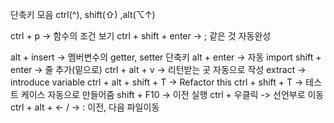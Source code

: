 단축키 모음
ctrl(^), shift(⇧) ,alt(⌥↑)

ctrl + p -> 함수의 조건 보기
ctrl + shift + enter -> ; 같은 것 자동완성

alt + insert -> 멤버변수의 getter, setter 단축키
alt + enter -> 자동 import
shift + enter -> 줄 추가(밑으로)
ctrl + alt + v -> 리턴받는 곳 자동으로 작성 extract -> introduce variable
ctrl + alt + shift + T -> Refactor this
ctrl + shift + T -> 테스트 케이스 자동으로 만들어줌
shift + F10 -> 이전 실행
ctrl + 우클릭 -> 선언부로 이동
ctrl + alt + <- / -> : 이전, 다음 파일이동